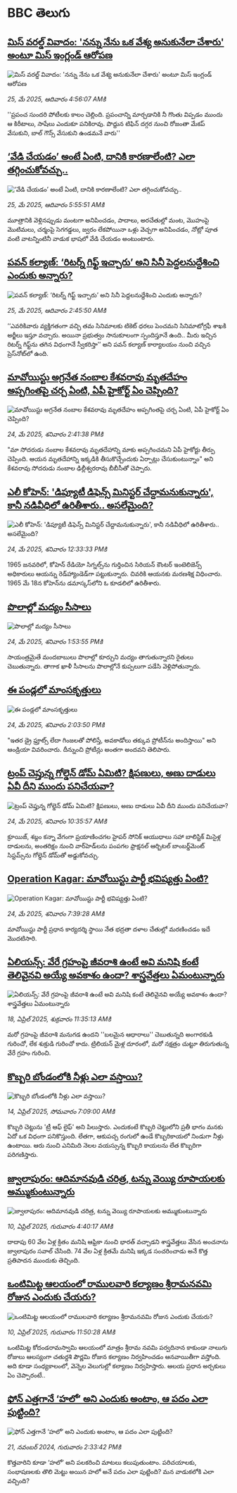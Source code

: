 # BBC తెలుగు## [మిస్ వరల్డ్ వివాదం: 'నన్ను నేను ఒక వేశ్య అనుకునేలా చేశారు' అంటూ మిస్ ఇంగ్లండ్ ఆరోపణ](https://www.bbc.com/telugu/articles/crmk4yz1vplo?at_campaign=githubrss)![మిస్ వరల్డ్ వివాదం: 'నన్ను నేను ఒక వేశ్య అనుకునేలా చేశారు' అంటూ మిస్ ఇంగ్లండ్ ఆరోపణ](https://ichef.bbci.co.uk/ace/standard/240/cpsprodpb/4f14/live/bbe29fd0-3925-11f0-8519-3b5a01ebe413.jpg)_25, మే 2025, ఆదివారం 4:56:07 AMకి_''ప్రపంచ సుందరి పోటీలకు కాలం చెల్లింది. ప్రపంచాన్ని మార్చడానికి నీ గొంతు విప్పడం ముందు ఆ కిరీటాలు, సాషేలు ఎందుకూ పనికిరావు. పొద్దున టిఫిన్ దగ్గర నుంచి రోజంతా మేకప్ వేసుకుని, బాల్ గౌన్స్ వేసుకుని ఉండమనే వారు''## [‘వేడి చేయడం’ అంటే ఏంటి, దానికి కారణాలేంటి? ఎలా తగ్గించుకోవచ్చు..](https://www.bbc.com/telugu/articles/cgr59lx1ze5o?at_campaign=githubrss)![‘వేడి చేయడం’ అంటే ఏంటి, దానికి కారణాలేంటి? ఎలా తగ్గించుకోవచ్చు..](https://ichef.bbci.co.uk/ace/standard/240/cpsprodpb/9fae/live/adce14f0-3926-11f0-8ee3-b569da2ae675.jpg)_25, మే 2025, ఆదివారం 5:55:51 AMకి_మూత్రానికి వెళ్లినప్పుడు మంటగా అనిపించడం, పాదాలు, అరచేతుల్లో మంట, మొహంపై మొటిమలు, చర్మంపై సెగగడ్డలు, జ్వరం లేకపోయినా ఒళ్లు వెచ్చగా అనిపించడం, నోట్లో పూత వంటి వాటన్నింటినీ వాడుక భాషలో వేడి చేయడం అంటుంటారు.## [పవన్ కల్యాణ్: ‘రిటర్న్‌ గిఫ్ట్‌ ఇచ్చారు’  అని సినీ పెద్దలనుద్దేశించి ఎందుకు అన్నారు? ](https://www.bbc.com/telugu/articles/cvgqvyzlpj0o?at_campaign=githubrss)![పవన్ కల్యాణ్: ‘రిటర్న్‌ గిఫ్ట్‌ ఇచ్చారు’  అని సినీ పెద్దలనుద్దేశించి ఎందుకు అన్నారు? ](https://ichef.bbci.co.uk/ace/standard/240/cpsprodpb/d523/live/1be98080-3906-11f0-ba23-1b746b05dd82.jpg)_25, మే 2025, ఆదివారం 2:45:50 AMకి_‘‘ఎవరికివారు వ్యక్తిగతంగా వచ్చి తమ సినిమాలకు టికెట్‌ ధరలు పెంచమని సినిమాటోగ్రఫీ శాఖకి అర్జీలు ఇస్తూ వచ్చారు. అయినా ప్రభుత్వం సానుకూలంగా స్పందిస్తూనే ఉంది.. మీరు ఇచ్చిన రిటర్న్‌ గిఫ్ట్‌ను తగిన విధంగానే స్వీకరిస్తా’’ అని పవన్ కల్యాణ్ కార్యాలయం నుంచి వచ్చిన ప్రెస్‌నోట్‌లో ఉంది.## [మావోయిస్టు అగ్రనేత నంబాల కేశవరావు మృతదేహం అప్పగింతపై చర్చ ఏంటి, ఏపీ హైకోర్ట్ ఏం చెప్పింది?](https://www.bbc.com/telugu/articles/cvgn0rz32qeo?at_campaign=githubrss)![మావోయిస్టు అగ్రనేత నంబాల కేశవరావు మృతదేహం అప్పగింతపై చర్చ ఏంటి, ఏపీ హైకోర్ట్ ఏం చెప్పింది?](https://ichef.bbci.co.uk/ace/standard/240/cpsprodpb/9924/live/36514690-38a9-11f0-8519-3b5a01ebe413.png)_24, మే 2025, శనివారం 2:41:38 PMకి_"మా సోదరుడు నంబాల కేశవరావు మృతదేహాన్ని మాకు అప్పగించమని ఏపీ హైకోర్టు తీర్పు చెప్పింది. ఆయన మృతదేహాన్ని ఇక్కడికి తీసుకొచ్చేందుకు ఏర్పాట్లు చేసుకుంటున్నాం" అని కేశవరావు సోదరుడు నంబాల ఢిల్లీశ్వరరావు బీబీసీతో చెప్పారు.## [ఎలీ కోహెన్: 'డిప్యూటీ డిఫెన్స్ మినిస్టర్ చేద్దామనుకున్నారు', కానీ నడివీధిలో ఉరితీశారు.. అసలేమైంది?](https://www.bbc.com/telugu/articles/c4g2zpv2y98o?at_campaign=githubrss)![ఎలీ కోహెన్: 'డిప్యూటీ డిఫెన్స్ మినిస్టర్ చేద్దామనుకున్నారు', కానీ నడివీధిలో ఉరితీశారు.. అసలేమైంది?](https://ichef.bbci.co.uk/ace/standard/240/cpsprodpb/c9b8/live/3469c710-3897-11f0-8a13-6de893d2ab5d.jpg)_24, మే 2025, శనివారం 12:33:33 PMకి_1965 జనవరిలో, కోహెన్ రేడియో సిగ్నల్స్‌ను గుర్తించిన సిరియన్ కౌంటర్ ఇంటెలిజెన్స్ అధికారులు ఆయన్ను రెడ్‌హ్యాండెడ్‌గా పట్టుకున్నారు. చివరికి ఆయనకు మరణశిక్ష విధించారు. 1965 మే 18న కోహెన్‌ను డమాస్కస్‌లోని ఓ కూడలిలో ఉరితీశారు.## [పొలాల్లో మద్యం సీసాలు](https://www.bbc.com/telugu/articles/c628wdvv8gdo?at_campaign=githubrss)![పొలాల్లో మద్యం సీసాలు](https://ichef.bbci.co.uk/ace/standard/240/cpsprodpb/4bb8/live/3d758150-389c-11f0-96c3-cf669419a2b0.jpg)_24, మే 2025, శనివారం 1:53:55 PMకి_సాయంత్రమైతే మందబాబులు పొలాల్లో కూర్చుని మద్యం తాగుతున్నారని రైతులు చెబుతున్నారు. తాగాక ఖాళీ సీసాలను పొలాల్లోనే కుప్పలుగా పడేసి వెళ్లిపోతున్నారు.## [ఈ పండ్లలో మాంసకృత్తులు](https://www.bbc.com/telugu/articles/crljd3d59reo?at_campaign=githubrss)![ఈ పండ్లలో మాంసకృత్తులు](https://ichef.bbci.co.uk/ace/standard/240/cpsprodpb/f170/live/f453bc40-3403-11f0-96c3-cf669419a2b0.jpg)_24, మే 2025, శనివారం 2:03:50 PMకి_"ఇతర డ్రై ఫ్రూట్స్ లేదా గింజలతో పోలిస్తే, అవకాడోలు తక్కువ ప్రోటీన్‌ను అందిస్తాయి" అని ఆండ్రియా వివరించారు. దీన్నుంచి ప్రోటీన్లు అంతగా అందవని తెలిపారు.## [ట్రంప్ చెప్తున్న గోల్డెన్ డోమ్‌ ఏమిటి? క్షిపణులు, అణు దాడులు ఏవీ దీని ముందు పనిచేయవా?](https://www.bbc.com/telugu/articles/c8jg1m2ey2xo?at_campaign=githubrss)![ట్రంప్ చెప్తున్న గోల్డెన్ డోమ్‌ ఏమిటి? క్షిపణులు, అణు దాడులు ఏవీ దీని ముందు పనిచేయవా?](https://ichef.bbci.co.uk/ace/standard/240/cpsprodpb/e181/live/547954e0-388c-11f0-ae03-09fcb5edc49f.jpg)_24, మే 2025, శనివారం 10:35:57 AMకి_క్రూయిజ్, శబ్దం కన్నా వేగంగా ప్రయాణించగల హైపర్ సోనిక్ ఆయుధాలు సహా బాలిస్టిక్ మిసైళ్ల దాడులను, అంతరిక్షం నుంచి వార్‌హెడ్‌లను పంపగల ఫ్రాక్షనల్ ఆర్బిటల్ బాంబర్డ్‌మెంట్ సిస్టమ్స్‌ను గోల్డెన్ డోమ్‌తో అడ్డుకోవచ్చు.## [Operation Kagar: మావోయిస్టు పార్టీ భవిష్యత్తు ఏంటి?](https://www.bbc.com/telugu/articles/cz0dy97728jo?at_campaign=githubrss)![Operation Kagar: మావోయిస్టు పార్టీ భవిష్యత్తు ఏంటి?](https://ichef.bbci.co.uk/ace/standard/240/cpsprodpb/f262/live/b82b1e80-3853-11f0-96c3-cf669419a2b0.jpg)_24, మే 2025, శనివారం 7:39:28 AMకి_మావోయిస్టు పార్టీ ప్రధాన కార్యదర్శి స్థాయి నేత భద్రతా దళాల చేతుల్లో మరణించడం ఇదే మొదటిసారి.## [ఏలియన్స్: వేరే గ్రహంపై జీవరాశి ఉంటే అవి మనిషి కంటే తెలివైనవి అయ్యే అవకాశం ఉందా? శాస్త్రవేత్తలు ఏమంటున్నారు](https://www.bbc.com/telugu/articles/cn7xelz1r85o?at_campaign=githubrss)![ఏలియన్స్: వేరే గ్రహంపై జీవరాశి ఉంటే అవి మనిషి కంటే తెలివైనవి అయ్యే అవకాశం ఉందా? శాస్త్రవేత్తలు ఏమంటున్నారు](https://ichef.bbci.co.uk/ace/standard/240/cpsprodpb/b07b/live/a29a56f0-1b9b-11f0-a455-cf1d5f751d2f.png)_18, ఏప్రిల్ 2025, శుక్రవారం 11:35:13 AMకి_మరో గ్రహంపై జీవరాశి మనుగడ ఉందని ''బలమైన ఆధారాలు'' చెబుతున్నది అంగారకుడి గురించో, లేక శుక్రుడి గురించో కాదు. ట్రిలియన్ మైళ్ల దూరంలో, మరో నక్షత్రం చుట్టూ తిరుగుతున్న వేరే గ్రహం గురించి.## [కొబ్బరి బోండంలోకి నీళ్లు ఎలా వస్తాయి?](https://www.bbc.com/telugu/articles/czjn4mzxxy8o?at_campaign=githubrss)![కొబ్బరి బోండంలోకి నీళ్లు ఎలా వస్తాయి?](https://ichef.bbci.co.uk/ace/standard/240/cpsprodpb/46c5/live/684a55e0-18fd-11f0-8b11-7756b7b808cc.jpg)_14, ఏప్రిల్ 2025, సోమవారం 7:09:00 AMకి_కొబ్బరి చెట్టును 'ట్రీ ఆఫ్ లైఫ్' అని పిలుస్తారు. ఎందుకంటే కొబ్బరి చెట్టులోని ప్రతీ భాగం మనకు ఏదో ఒక విధంగా పనికొస్తుంది. లేతగా, ఆకుపచ్చ రంగులో ఉండే కొబ్బరికాయలో నిండుగా నీళ్లు ఉంటాయి. ఆరు నుంచి ఎనిమిది నెలల వయస్సున్న కొబ్బరి కాయలను లేత కొబ్బరిగా పరిగణిస్తారు.## [జ్వాలాపురం: ఆదిమానవుడి చరిత్ర, టన్ను వెయ్యి రూపాయలకు అమ్ముకుంటున్నారు ](https://www.bbc.com/telugu/articles/creqqnwdd5qo?at_campaign=githubrss)![జ్వాలాపురం: ఆదిమానవుడి చరిత్ర, టన్ను వెయ్యి రూపాయలకు అమ్ముకుంటున్నారు ](https://ichef.bbci.co.uk/ace/standard/240/cpsprodpb/765e/live/b472e2d0-15b4-11f0-842b-a7355694993d.jpg)_10, ఏప్రిల్ 2025, గురువారం 4:40:17 AMకి_దాదాపు 60 వేల ఏళ్ల క్రితం మనిషి ఆఫ్రికా నుంచి భారత్ వచ్చాడని శాస్త్రవేత్తలు వేసిన అంచనాను జ్వాలాపురం సవాల్ చేసింది. 74 వేల ఏళ్ల క్రితమే మనిషి ఇక్కడ సంచరించాడు అనే కొత్త ప్రతిపాదన ముందుకు తెచ్చింది.## [ఒంటిమిట్ట ఆలయంలో రాములవారి కల్యాణం శ్రీరామనవమి రోజున ఎందుకు చేయరు?](https://www.bbc.com/telugu/articles/ce822j5e465o?at_campaign=githubrss)![ఒంటిమిట్ట ఆలయంలో రాములవారి కల్యాణం శ్రీరామనవమి రోజున ఎందుకు చేయరు?](https://ichef.bbci.co.uk/ace/standard/240/cpsprodpb/fed5/live/25534d40-1601-11f0-b58a-6113af226972.jpg)_10, ఏప్రిల్ 2025, గురువారం 11:50:28 AMకి_ఒంటిమిట్ట కోదండరామస్వామి ఆలయంలో మాత్రం శ్రీరామ నవమి పర్వదినాన కాకుండా నాలుగు రోజులు ఆలస్యంగా చతుర్దశి పౌర్ణమి రోజున కల్యాణం నిర్వహించడం ఆనవాయితీగా వస్తోంది. అది కూడా సంధ్యకాలంలో, వెన్నెల వెలుగుల్లో కల్యాణం నిర్వహిస్తారు. ఆలయ ప్రధాన అర్చకులు ఏం చెప్పారంటే..## [ఫోన్ ఎత్తగానే ‘హలో’ అని ఎందుకు అంటాం, ఆ పదం ఎలా పుట్టింది?](https://www.bbc.com/telugu/articles/cgj7x7gdjq4o?at_campaign=githubrss)![ఫోన్ ఎత్తగానే ‘హలో’ అని ఎందుకు అంటాం, ఆ పదం ఎలా పుట్టింది?](https://ichef.bbci.co.uk/ace/standard/240/cpsprodpb/0618/live/7a20ebb0-a807-11ef-b21e-5359bd56d02f.jpg)_21, నవంబర్ 2024, గురువారం 2:33:42 PMకి_కొత్తవారిని కూడా ‘హలో’ అని పలకరించి మాటలు కలుపుతుంటాం.  పరిచయాలకు, సంభాషణలకు తొలి మెట్టు అయిన హలో అనే పదం ఎలా పుట్టింది? మన వాడుకలోకి ఎలా వచ్చింది?